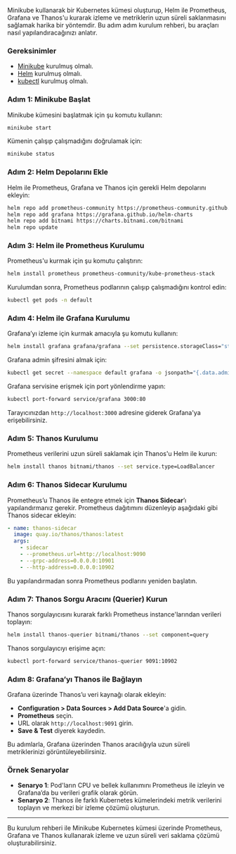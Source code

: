 Minikube kullanarak bir Kubernetes kümesi oluşturup, Helm ile Prometheus, Grafana ve Thanos'u kurarak izleme ve metriklerin uzun süreli saklanmasını sağlamak harika bir yöntemdir. Bu adım adım kurulum rehberi, bu araçları nasıl yapılandıracağınızı anlatır.

### Gereksinimler
- [Minikube](https://minikube.sigs.k8s.io/docs/start/) kurulmuş olmalı.
- [Helm](https://helm.sh/docs/intro/install/) kurulmuş olmalı.
- [kubectl](https://kubernetes.io/docs/tasks/tools/install-kubectl/) kurulmuş olmalı.

### Adım 1: Minikube Başlat
Minikube kümesini başlatmak için şu komutu kullanın:
```bash
minikube start
```

Kümenin çalışıp çalışmadığını doğrulamak için:
```bash
minikube status
```

### Adım 2: Helm Depolarını Ekle
Helm ile Prometheus, Grafana ve Thanos için gerekli Helm depolarını ekleyin:

```bash
helm repo add prometheus-community https://prometheus-community.github.io/helm-charts
helm repo add grafana https://grafana.github.io/helm-charts
helm repo add bitnami https://charts.bitnami.com/bitnami
helm repo update
```

### Adım 3: Helm ile Prometheus Kurulumu
Prometheus'u kurmak için şu komutu çalıştırın:
```bash
helm install prometheus prometheus-community/kube-prometheus-stack
```

Kurulumdan sonra, Prometheus podlarının çalışıp çalışmadığını kontrol edin:
```bash
kubectl get pods -n default
```

### Adım 4: Helm ile Grafana Kurulumu
Grafana’yı izleme için kurmak amacıyla şu komutu kullanın:
```bash
helm install grafana grafana/grafana --set persistence.storageClass="standard" --set adminPassword='admin' --values https://raw.githubusercontent.com/grafana/helm-charts/main/charts/grafana/values.yaml
```

Grafana admin şifresini almak için:
```bash
kubectl get secret --namespace default grafana -o jsonpath="{.data.admin-password}" | base64 --decode ; echo
```

Grafana servisine erişmek için port yönlendirme yapın:
```bash
kubectl port-forward service/grafana 3000:80
```

Tarayıcınızdan `http://localhost:3000` adresine giderek Grafana'ya erişebilirsiniz.

### Adım 5: Thanos Kurulumu
Prometheus verilerini uzun süreli saklamak için Thanos'u Helm ile kurun:
```bash
helm install thanos bitnami/thanos --set service.type=LoadBalancer
```

### Adım 6: Thanos Sidecar Kurulumu
Prometheus’u Thanos ile entegre etmek için **Thanos Sidecar**’ı yapılandırmanız gerekir. Prometheus dağıtımını düzenleyip aşağıdaki gibi Thanos sidecar ekleyin:

```yaml
- name: thanos-sidecar
  image: quay.io/thanos/thanos:latest
  args:
    - sidecar
    - --prometheus.url=http://localhost:9090
    - --grpc-address=0.0.0.0:10901
    - --http-address=0.0.0.0:10902
```

Bu yapılandırmadan sonra Prometheus podlarını yeniden başlatın.

### Adım 7: Thanos Sorgu Aracını (Querier) Kurun
Thanos sorgulayıcısını kurarak farklı Prometheus instance'larından verileri toplayın:
```bash
helm install thanos-querier bitnami/thanos --set component=query
```

Thanos sorgulayıcıyı erişime açın:
```bash
kubectl port-forward service/thanos-querier 9091:10902
```

### Adım 8: Grafana’yı Thanos ile Bağlayın
Grafana üzerinde Thanos’u veri kaynağı olarak ekleyin:
- **Configuration > Data Sources > Add Data Source**'a gidin.
- **Prometheus** seçin.
- URL olarak `http://localhost:9091` girin.
- **Save & Test** diyerek kaydedin.

Bu adımlarla, Grafana üzerinden Thanos aracılığıyla uzun süreli metriklerinizi görüntüleyebilirsiniz.

### Örnek Senaryolar

- **Senaryo 1**: Pod'ların CPU ve bellek kullanımını Prometheus ile izleyin ve Grafana’da bu verileri grafik olarak görün.
- **Senaryo 2**: Thanos ile farklı Kubernetes kümelerindeki metrik verilerini toplayın ve merkezi bir izleme çözümü oluşturun.

---

Bu kurulum rehberi ile Minikube Kubernetes kümesi üzerinde Prometheus, Grafana ve Thanos kullanarak izleme ve uzun süreli veri saklama çözümü oluşturabilirsiniz.